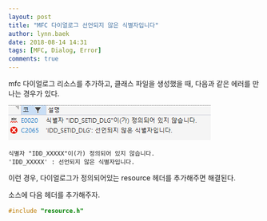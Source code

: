 ```yaml
---
layout: post
title: "MFC 다이얼로그 선언되지 않은 식별자입니다"
author: lynn.baek
date: 2018-08-14 14:31
tags: [MFC, Dialog, Error]
comments: true
---
```




mfc 다이얼로그 리소스를 추가하고, 클래스 파일을 생성했을 때, 다음과 같은 에러를 만나는 경우가 있다.

![mfc_error_dialog_not_found](/files/mfc_error_dialog_not_found.PNG)

```
식별자 "IDD_XXXXX"이(가) 정의되어 있지 않습니다.
'IDD_XXXXX' : 선언되지 않은 식별자입니다.
```



이런 경우, 다이얼로그가 정의되어있는 resource 헤더를 추가해주면 해결된다.

소스에 다음 헤더를 추가해주자.

```c++
#include "resource.h"
```

